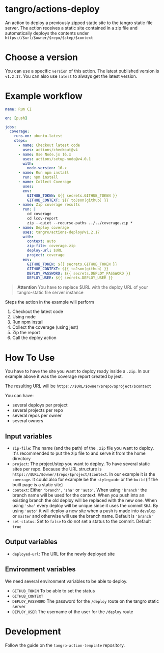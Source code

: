 # tangro/actions-deploy

An action to deploy a previously zipped static site to the tangro static file server. The action receives a static site contained in a zip file and automatically deploys the contents under `https://$url/$owner/$repo/$step/$context`

# Choose a version

You can use a specific `version` of this action. The latest published version is `v1.2.17`. You can also use `latest` to always get the latest version.

# Example workflow

```yml
name: Run CI

on: [push]

jobs:
  coverage:
    runs-on: ubuntu-latest
    steps:
      - name: Checkout latest code
        uses: actions/checkout@v4
      - name: Use Node.js 16.x
        uses: actions/setup-node@v4.0.1
        with:
          node-version: 16.x
      - name: Run npm install
        run: npm install
      - name: Collect Coverage
        uses: 
        env:
          GITHUB_TOKEN: ${{ secrets.GITHUB_TOKEN }}
          GITHUB_CONTEXT: ${{ toJson(github) }}
      - name: Zip coverage results
        run: |
          cd coverage
          cd lcov-report
          zip --quiet --recurse-paths ../../coverage.zip *
      - name: Deploy coverage
        uses: tangro/actions-deploy@v1.2.17
        with:
          context: auto
          zip-file: coverage.zip
          deploy-url: $URL
          project: coverage
        env:
          GITHUB_TOKEN: ${{ secrets.GITHUB_TOKEN }}
          GITHUB_CONTEXT: ${{ toJson(github) }}
          DEPLOY_PASSWORD: ${{ secrets.DEPLOY_PASSWORD }}
          DEPLOY_USER: ${{ secrets.DEPLOY_USER }}
```

> **Attention** You have to replace \$URL with the deploy URL of your tangro-static file server instance

Steps the action in the example will perform

1. Checkout the latest code
2. Using node
3. Run npm install
4. Collect the coverage (using jest)
5. Zip the report
6. Call the deploy action

# How To Use

You have to have the site you want to deploy ready inside a `.zip`. In our example above it was the coverage report created by jest.

The resulting URL will be `https://$URL/$owner/$repo/$project/$context`

You can have:

- several deploys per project
- several projects per repo
- several repos per owner
- several owners

## Input variables

- `zip-file`: The name (and the path) of the `.zip` file you want to deploy. It's recommended to put the zip file to and serve it from the home directory
- `project`: The project/step you want to deploy. To have several static sites per repo. Because the URL structure is `https://$URL/$owner/$repo/$project/$context`. In our example it is the `coverage`. It could also for example be the `styleguide` or the `build` (if the built page is a static site)
- `context`: Either `'branch'`, `'sha'` or `'auto'`. When using `'branch'` the branch name will be used for the context. When you push into an existing branch the old deploy will be replaced with the new one. When using `'sha'` every deploy will be unique since it uses the commit `SHA`. By using `'auto'` it will deploy a new site when a push is made into `develop` or `master` and otherwise will use the branch name. Default is `'branch'`
- `set-status`: Set to `false` to do not set a status to the commit. Default `true`

## Output variables

- `deployed-url`: The URL for the newly deployed site

## Environment variables

We need several environment variables to be able to deploy.

- `GITHUB_TOKEN` To be able to set the status
- `GITHUB_CONTEXT`
- `DEPLOY_PASSWORD` The password for the `/deploy` route on the tangro static server
- `DEPLOY_USER` The username of the user for the `/deploy` route

# Development

Follow the guide on the `tangro-action-template` repository.
